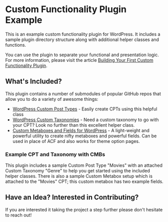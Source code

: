 Custom Functionality Plugin Example
===================================

This is an example custom functionality plugin for WordPress. It includes a sample plugin directory structure along with additional helper classes and functions.

You can use the plugin to separate your functional and presentation logic. For more information, please visit the article [Building Your First Custom Functionality Plugin](http://wordimpress.com/building-first-custom-functionality-plugin/ "How to Build a Custom Functionality Plugin for WordPress").

## What's Included?

This plugin contains a number of submodules of popular GitHub repos that allow you to do a variety of awesome things:

* [WordPress Custom Post Types](https://github.com/beaucharman/wordpress-custom-post-types) - Easily create CPTs using this helpful class
* [WordPress Custom Taxonomies](https://github.com/beaucharman/wordpress-custom-taxonomy) - Need a custom taxonomy to go with your CPT? Look no further than this excellent helper class.
* [Custom Metaboxes and Fields for WordPress](https://github.com/WebDevStudios/Custom-Metaboxes-and-Fields-for-WordPress/) - A light-weight and powerful utility to create nifty metaboxes and powerful fields. Can be used in place of ACF and also works for theme option pages.

### Example CPT and Taxonomy with CMBs

This plugin includes a sample Custom Post Type "Movies" with an attached Custom Taxonomy "Genre" to help you get started using the included helper classes. There is also a sample Custom Metabox setup which is attached to the "Movies" CPT; this custom metabox has two example fields.

## Have an Idea? Interested in Contributing?

If you are interested it taking the project a step further please don't hesitate to reach out!